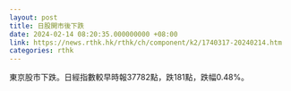 ```yaml
---
layout: post
title: 日股開市後下跌
date: 2024-02-14 08:20:35.000000000 +08:00
link: https://news.rthk.hk/rthk/ch/component/k2/1740317-20240214.htm
categories: rthk
---
```


東京股市下跌。日經指數較早時報37782點，跌181點，跌幅0.48%。
